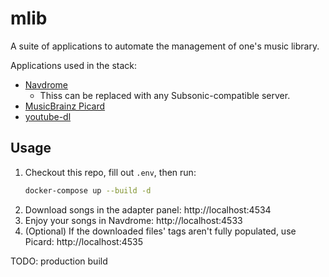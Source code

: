 # mlib

A suite of applications to automate the management of one's music library.

Applications used in the stack:

* [Navdrome](https://www.navidrome.org/)
  * Thiss can be replaced with any Subsonic-compatible server.
* [MusicBrainz Picard](https://hub.docker.com/r/mikenye/picard)
* [youtube-dl](https://youtube-dl.org/)

## Usage

1. Checkout this repo, fill out `.env`, then run:
    ```bash
    docker-compose up --build -d
    ```
1. Download songs in the adapter panel: http://localhost:4534
1. Enjoy your songs in Navdrome: http://localhost:4533
1. (Optional) If the downloaded files' tags aren't fully populated, use Picard: http://localhost:4535

TODO: production build
